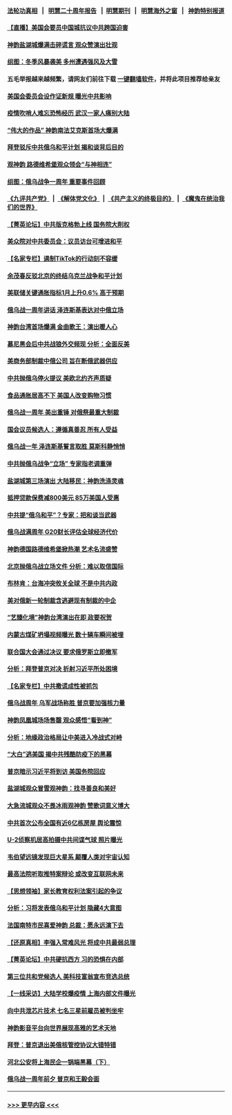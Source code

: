 #### [法轮功真相](https://github.com/gfw-breaker/truth/blob/master/README.md?t=0) &nbsp;&nbsp;|&nbsp;&nbsp; [明慧二十周年报告](https://github.com/gfw-breaker/mh-reports/blob/master/README.md?t=0) &nbsp;&nbsp;|&nbsp;&nbsp;[明慧期刊](https://github.com/gfw-breaker/mh-qikan) &nbsp;&nbsp;|&nbsp;&nbsp; [明慧海外之窗](https://github.com/gfw-breaker/mh-news/blob/master/README.md?t=0) &nbsp;&nbsp;|&nbsp;&nbsp; [神韵特别报道](https://github.com/gfw-breaker/mh-news/blob/master/shenyun.md?t=0)
#### [【直播】美国会要员中国城抗议中共跨国迫害](../pages/nf4514/n13937774.md?t=02260343) 
#### [神韵盐湖城爆满击碎谎言 观众赞演出壮观](../pages/nf4514/n13937985.md?t=02260343) 
#### [组图：冬季风暴袭美 多州遭遇强风及大雪](../pages/nf4514/n13937449.md?t=02260343) 
#### 五毛举报越来越频繁，请网友们前往下载 [一键翻墙软件](https://github.com/gfw-breaker/ssr-accounts)，并将此项目推荐给亲友
#### [美国会委员会设作证新规 曝光中共影响](../pages/nf4514/n13937815.md?t=02260343) 
#### [疫情吹哨人难忘恐怖经历 武汉一家人痛别大陆](../pages/nf4514/n13937906.md?t=02260343) 
#### [“伟大的作品” 神韵南法艾克斯首场大爆满](../pages/nf4514/n13937792.md?t=02260343) 
#### [拜登驳斥中共俄乌和平计划 揭和谈背后目的](../pages/nf4514/n13937683.md?t=02260343) 
#### [观神韵 路德维希堡观众领会“与神相连”](../pages/nf4514/n13937727.md?t=02260343) 
#### [组图：俄乌战争一周年 重要事件回顾](../pages/nf4514/n13937820.md?t=02260343) 
#### [《九评共产党》](https://github.com/begood0513/9ping.md/blob/master/README.md) &nbsp;|&nbsp; [《解体党文化》](../../../../jtdwh.md/blob/master/README.md)  &nbsp;|&nbsp; [《共产主义的终极目的》](../../../../gczydzjmd.md/blob/master/README.md) &nbsp;|&nbsp; [《魔鬼在统治我们的世界》](../../../../mgztzwmdsj.md/blob/master/README.md) 
#### [【菁英论坛】中共版克格勃上线 国务院大削权](../pages/nf4514/n13937600.md?t=02260343) 
#### [美众院对中共委员会：议员访台可增进和平](../pages/nf4514/n13937487.md?t=02260343) 
#### [【名家专栏】遏制TikTok的行动刻不容缓](../pages/nf4514/n13936541.md?t=02260343) 
#### [余茂春反驳北京的终结乌克兰战争和平计划](../pages/nf4514/n13937562.md?t=02260343) 
#### [美联储关键通胀指标1月上升0.6% 高于预期](../pages/nf4514/n13937502.md?t=02260343) 
#### [俄乌战一周年讲话 泽连斯基表达对中俄立场](../pages/nf4514/n13937513.md?t=02260343) 
#### [神韵台湾首场爆满 金曲歌王：演出暖人心](../pages/nf4514/n13937521.md?t=02260343) 
#### [慕尼黑会后中共战狼外交频现 分析：全面反美](../pages/nf4514/n13937275.md?t=02260343) 
#### [美商务部制裁中俄公司 旨在断俄武器供应](../pages/nf4514/n13937503.md?t=02260343) 
#### [中共抛俄乌停火提议 美欧北约齐声质疑](../pages/nf4514/n13937512.md?t=02260343) 
#### [食品通胀居高不下 美国人改变购物习惯](../pages/nf4514/n13937225.md?t=02260343) 
#### [俄乌战一周年 美出重锤 对俄祭最重大制裁](../pages/nf4514/n13937462.md?t=02260343) 
#### [国会议员候选人：遵循真善忍 所有人受益](../pages/nf4514/n13936604.md?t=02260343) 
#### [俄乌战一年 泽连斯基誓言取胜 莫斯科静悄悄](../pages/nf4514/n13937303.md?t=02260343) 
#### [中共抛俄乌战争“立场” 专家指老调重弹](../pages/nf4514/n13937209.md?t=02260343) 
#### [盐湖城第三场演出 大陆移民：神韵洗涤灵魂](../pages/nf4514/n13937118.md?t=02260343) 
#### [抵押贷款保费减800美元 85万美国人受惠](../pages/nf4514/n13936952.md?t=02260343) 
#### [中共提“俄乌和平”？专家：把和谈当武器](../pages/nf4514/n13935842.md?t=02260343) 
#### [俄乌战满周年 G20财长评估全球经济代价](../pages/nf4514/n13936978.md?t=02260343) 
#### [神韵德国路德维希堡掀热潮 艺术名流盛赞](../pages/nf4514/n13936980.md?t=02260343) 
#### [北京抛俄乌战立场文件 分析：难以取信国际](../pages/nf4514/n13936899.md?t=02260343) 
#### [布林肯：台海冲突攸关全球 不是中共内政](../pages/nf4514/n13936846.md?t=02260343) 
#### [美对俄新一轮制裁含逃避现有制裁的中企](../pages/nf4514/n13936744.md?t=02260343) 
#### [“艺臻化境”神韵台湾演出在即 政要祝贺](../pages/nf4514/n13936733.md?t=02260343) 
#### [内蒙古煤矿坍塌视频曝光 数十辆车瞬间被埋](../pages/nf4514/n13936710.md?t=02260343) 
#### [联合国大会通过决议 要求俄罗斯立即撤军](../pages/nf4514/n13936782.md?t=02260343) 
#### [分析：拜登普京对决 折射习近平所处困境](../pages/nf4514/n13936667.md?t=02260343) 
#### [【名家专栏】中共撒谎成性被抓包](../pages/nf4514/n13935665.md?t=02260343) 
#### [俄乌战周年 乌军战场称胜 普京要加强核力量](../pages/nf4514/n13936432.md?t=02260343) 
#### [神韵凤凰城场场售罄 观众感悟“看到神”](../pages/nf4514/n13936495.md?t=02260343) 
#### [分析：地缘政治格局让中美进入冷战式对峙](../pages/nf4514/n13936132.md?t=02260343) 
#### [“大白”逃美国 揭中共残酷防疫下的黑幕](../pages/nf4514/n13936151.md?t=02260343) 
#### [普京暗示习近平将到访 美国务院回应](../pages/nf4514/n13936087.md?t=02260343) 
#### [盐湖城观众冒雪观神韵：找寻善良和美好](../pages/nf4514/n13936224.md?t=02260343) 
#### [大急流城观众不畏冰雨观神韵 赞歌词意义博大](../pages/nf4514/n13936359.md?t=02260343) 
#### [中共首次公布全国有近6亿栋房屋 舆论震惊](../pages/nf4514/n13935889.md?t=02260343) 
#### [U-2侦察机居高拍摄中共间谍气球 照片曝光](../pages/nf4514/n13935986.md?t=02260343) 
#### [韦伯望远镜发现巨大星系 颠覆人类对宇宙认知](../pages/nf4514/n13935981.md?t=02260343) 
#### [最高法院听取推特案辩论 或改变互联网未来](../pages/nf4514/n13935837.md?t=02260343) 
#### [【思想领袖】家长教育权利法案引起的争议](../pages/nf4514/n13914308.md?t=02260343) 
#### [分析：习将发表俄乌和平计划 隐藏4大意图](../pages/nf4514/n13935879.md?t=02260343) 
#### [法国南特市民喜爱神韵 总裁：愿永远演下去](../pages/nf4514/n13935869.md?t=02260343) 
#### [【还原真相】李强入常难风光 将成中共最弱总理](../pages/nf4514/n13935896.md?t=02260343) 
#### [【菁英论坛】中共硬抗西方 习的恐惧在内部](../pages/nf4514/n13935884.md?t=02260343) 
#### [第三位共和党候选人 美科技富翁宣布竞选总统](../pages/nf4514/n13935748.md?t=02260343) 
#### [【一线采访】大陆学校爆疫情 上海内部文件曝光](../pages/nf4514/n13935652.md?t=02260343) 
#### [向中共泄芯片技术 七名三星前雇员被判坐牢](../pages/nf4514/n13935767.md?t=02260343) 
#### [神韵影音平台向世界展现高雅的艺术天地](../pages/nf4514/n13935090.md?t=02260343) 
#### [拜登：普京退出美俄核管控协议大错特错](../pages/nf4514/n13935588.md?t=02260343) 
#### [河北公安将上海民企一锅端黑幕（下）](../pages/nf4514/n13934733.md?t=02260343) 
#### [俄乌战一周年前夕 普京和王毅会面](../pages/nf4514/n13935656.md?t=02260343) 

----
#### [ >>> 更早内容 <<< ](../indexes/nf4514-earlier.md)
